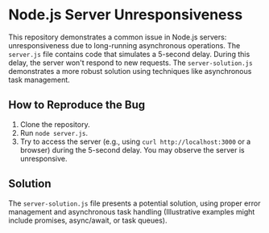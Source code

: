 # Node.js Server Unresponsiveness

This repository demonstrates a common issue in Node.js servers: unresponsiveness due to long-running asynchronous operations.  The `server.js` file contains code that simulates a 5-second delay.  During this delay, the server won't respond to new requests. The `server-solution.js` demonstrates a more robust solution using techniques like asynchronous task management.

## How to Reproduce the Bug

1. Clone the repository.
2. Run `node server.js`.
3. Try to access the server (e.g., using `curl http://localhost:3000` or a browser) during the 5-second delay. You may observe the server is unresponsive.

## Solution

The `server-solution.js` file presents a potential solution, using proper error management and asynchronous task handling (Illustrative examples might include promises, async/await, or task queues).